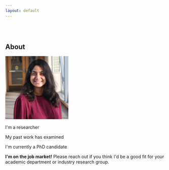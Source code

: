 ```yaml
---
layout: default
---
```


<br>

<!--  <img class="profile-picture" src="sherlock.jpg"> -->

<br>

## About

<!-- <img class="profile-picture" src="me.png"> -->
<img class="profile-picture" src="headshot.jpg" style="width:200px;height:200px;">

I'm a researcher 

My past work has examined 

I'm currently a PhD candidate 

**I'm on the job market!** Please reach out if you think I'd be a good fit for your academic department or industry research group.


<br> 






<br><br><br>
